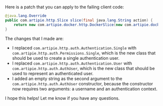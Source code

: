 Here is a patch that you can apply to the failing client code:
```java
@java.lang.Override
public com.artipie.http.Slice slice(final java.lang.String action) {
    return new com.artipie.docker.http.DockerSlice(new com.artipie.docker.asto.AstoDocker(new com.artipie.asto.memory.InMemoryStorage()), new com.artipie.http.auth.Permissions.Single(new com.artipie.http.auth.AuthUser(TestAuthentication.ALICE.name(), ""), action), new com.artipie.http.auth.BearerAuthScheme(( token) -> java.util.concurrent.CompletableFuture.completedFuture(java.util.stream.Stream.of(TestAuthentication.ALICE, TestAuthentication.BOB).filter(( user) -> token.equals(token(user))).map(( user) -> new com.artipie.http.auth.AuthUser(user.name(), "")).findFirst()), ""));
}
```
The changes that I made are:

* I replaced `com.artipie.http.auth.Authentication.Single` with `com.artipie.http.auth.Permissions.Single`, which is the new class that should be used to create a single authentication user.
* I replaced `com.artipie.http.auth.Authentication.User` with `com.artipie.http.auth.AuthUser`, which is the new class that should be used to represent an authenticated user.
* I added an empty string as the second argument to the `com.artipie.http.auth.AuthUser` constructor, because the constructor now requires two arguments: a username and an authentication context.

I hope this helps! Let me know if you have any questions.